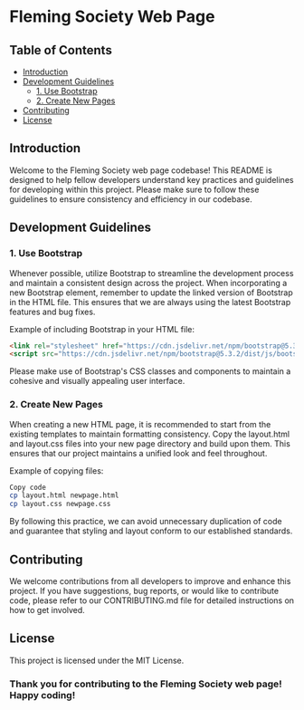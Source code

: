 # Fleming Society Web Page

## Table of Contents

- [Introduction](#introduction)
- [Development Guidelines](#development-guidelines)
  - [1. Use Bootstrap](#1-use-bootstrap)
  - [2. Create New Pages](#2-create-new-pages)
- [Contributing](#contributing)
- [License](#license)

## Introduction

Welcome to the Fleming Society web page codebase! This README is designed to help fellow developers understand key practices and guidelines for developing within this project. Please make sure to follow these guidelines to ensure consistency and efficiency in our codebase.

## Development Guidelines

### 1. Use Bootstrap

Whenever possible, utilize Bootstrap to streamline the development process and maintain a consistent design across the project. When incorporating a new Bootstrap element, remember to update the linked version of Bootstrap in the HTML file. This ensures that we are always using the latest Bootstrap features and bug fixes.

Example of including Bootstrap in your HTML file:

```html
<link rel="stylesheet" href="https://cdn.jsdelivr.net/npm/bootstrap@5.3.2/dist/css/bootstrap.min.css">
<script src="https://cdn.jsdelivr.net/npm/bootstrap@5.3.2/dist/js/bootstrap.min.js"></script>
```

Please make use of Bootstrap's CSS classes and components to maintain a cohesive and visually appealing user interface.

### 2. Create New Pages

When creating a new HTML page, it is recommended to start from the existing templates to maintain formatting consistency. Copy the layout.html and layout.css files into your new page directory and build upon them. This ensures that our project maintains a unified look and feel throughout.

Example of copying files:

```sh
Copy code
cp layout.html newpage.html
cp layout.css newpage.css
```

By following this practice, we can avoid unnecessary duplication of code and guarantee that styling and layout conform to our established standards.

## Contributing

We welcome contributions from all developers to improve and enhance this project. If you have suggestions, bug reports, or would like to contribute code, please refer to our CONTRIBUTING.md file for detailed instructions on how to get involved.

## License

This project is licensed under the MIT License.

### Thank you for contributing to the Fleming Society web page! Happy coding!
